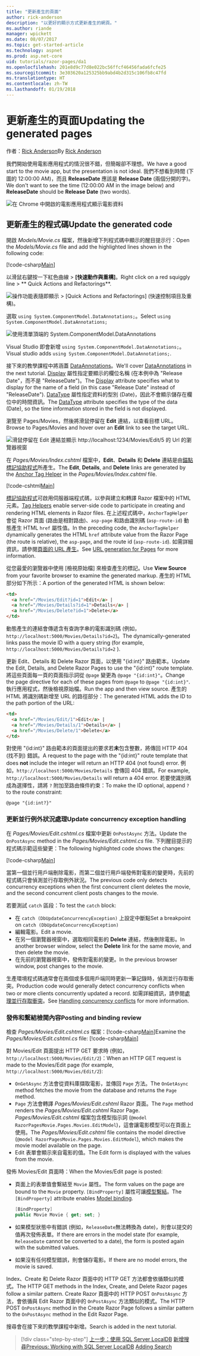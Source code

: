 ```yaml
---
title: "更新產生的頁面"
author: rick-anderson
description: "以更好的顯示方式更新產生的網頁。"
ms.author: riande
manager: wpickett
ms.date: 08/07/2017
ms.topic: get-started-article
ms.technology: aspnet
ms.prod: asp.net-core
uid: tutorials/razor-pages/da1
ms.openlocfilehash: 201e8d9c77d8e022bc56ffcf46456fada6fcfe25
ms.sourcegitcommit: 3e303620a125325bb9abd4b2d315c106fb8c47fd
ms.translationtype: HT
ms.contentlocale: zh-TW
ms.lasthandoff: 01/19/2018
---
```

# <a name="updating-the-generated-pages"></a><span data-ttu-id="8bd36-103">更新產生的頁面</span><span class="sxs-lookup"><span data-stu-id="8bd36-103">Updating the generated pages</span></span>

<span data-ttu-id="8bd36-104">作者：[Rick Anderson](https://twitter.com/RickAndMSFT)</span><span class="sxs-lookup"><span data-stu-id="8bd36-104">By [Rick Anderson](https://twitter.com/RickAndMSFT)</span></span>

<span data-ttu-id="8bd36-105">我們開始使用電影應用程式的情況很不錯，但簡報卻不理想。</span><span class="sxs-lookup"><span data-stu-id="8bd36-105">We have a good start to the movie app, but the presentation is not ideal.</span></span> <span data-ttu-id="8bd36-106">我們不想看到時間 (下圖的 12:00:00 AM)，而且 **ReleaseDate** 應該是 **Release Date** (兩個分開的字)。</span><span class="sxs-lookup"><span data-stu-id="8bd36-106">We don't want to see the time (12:00:00 AM in the image below) and **ReleaseDate** should be **Release Date** (two words).</span></span>

![在 Chrome 中開啟的電影應用程式顯示電影資料](sql/_static/m55.png)

## <a name="update-the-generated-code"></a><span data-ttu-id="8bd36-108">更新產生的程式碼</span><span class="sxs-lookup"><span data-stu-id="8bd36-108">Update the generated code</span></span>

<span data-ttu-id="8bd36-109">開啟 *Models/Movie.cs* 檔案，然後新增下列程式碼中顯示的醒目提示行：</span><span class="sxs-lookup"><span data-stu-id="8bd36-109">Open the *Models/Movie.cs* file and add the highlighted lines shown in the following code:</span></span>

[!code-csharp[Main](razor-pages-start/sample/RazorPagesMovie/Models/MovieDate.cs?name=snippet_1&highlight=10-11)]

<span data-ttu-id="8bd36-110">以滑鼠右鍵按一下紅色曲線 > **[快速動作與重構]**。</span><span class="sxs-lookup"><span data-stu-id="8bd36-110">Right click on a red squiggly line > ** Quick Actions and Refactorings**.</span></span>

  ![操作功能表隨即顯示 **> [Quick Actions and Refactorings] (快速控制項目及重構)**。](da1/qa.png)

<span data-ttu-id="8bd36-112">選取 `using System.ComponentModel.DataAnnotations;`。</span><span class="sxs-lookup"><span data-stu-id="8bd36-112">Select `using System.ComponentModel.DataAnnotations;`</span></span>

  ![使用清單頂端的 System.ComponentModel.DataAnnotations](da1/da.png)

  <span data-ttu-id="8bd36-114">Visual Studio 即會新增 `using System.ComponentModel.DataAnnotations;`。</span><span class="sxs-lookup"><span data-stu-id="8bd36-114">Visual studio adds `using System.ComponentModel.DataAnnotations;`.</span></span>

<span data-ttu-id="8bd36-115">接下來的教學課程中將涵蓋 [DataAnnotations](https://docs.microsoft.com/aspnet/mvc/overview/older-versions/mvc-music-store/mvc-music-store-part-6)。</span><span class="sxs-lookup"><span data-stu-id="8bd36-115">We'll cover [DataAnnotations](https://docs.microsoft.com/aspnet/mvc/overview/older-versions/mvc-music-store/mvc-music-store-part-6) in the next tutorial.</span></span> <span data-ttu-id="8bd36-116">[Display](https://docs.microsoft.com//aspnet/core/api/microsoft.aspnetcore.mvc.modelbinding.metadata.displaymetadata) 屬性指定要顯示的欄位名稱 (在本例中為 "Release Date"，而不是 "ReleaseDate")。</span><span class="sxs-lookup"><span data-stu-id="8bd36-116">The [Display](https://docs.microsoft.com//aspnet/core/api/microsoft.aspnetcore.mvc.modelbinding.metadata.displaymetadata) attribute specifies what to display for the name of a field (in this case "Release Date" instead of "ReleaseDate").</span></span> <span data-ttu-id="8bd36-117">[DataType](https://docs.microsoft.com/aspnet/core/api/microsoft.aspnetcore.mvc.dataannotations.internal.datatypeattributeadapter) 屬性指定資料的型別 (Date)，因此不會顯示儲存在欄位中的時間資訊。</span><span class="sxs-lookup"><span data-stu-id="8bd36-117">The [DataType](https://docs.microsoft.com/aspnet/core/api/microsoft.aspnetcore.mvc.dataannotations.internal.datatypeattributeadapter) attribute specifies the type of the data (Date), so the time information stored in the field is not displayed.</span></span>

<span data-ttu-id="8bd36-118">瀏覽至 Pages/Movies，然後將滑鼠停留在 **Edit** 連結，以查看目標 URL。</span><span class="sxs-lookup"><span data-stu-id="8bd36-118">Browse to Pages/Movies and  hover over an **Edit** link to see the target URL.</span></span>

![滑鼠停留在 Edit 連結並顯示 http://localhost:1234/Movies/Edit/5 的 Url 的瀏覽器視窗](da1/edit7.png)

<span data-ttu-id="8bd36-120">在 *Pages/Movies/Index.cshtml* 檔案中，**Edit**、**Details**  和 **Delete** 連結是由[錨點標記協助程式](xref:mvc/views/tag-helpers/builtin-th/anchor-tag-helper)所產生。</span><span class="sxs-lookup"><span data-stu-id="8bd36-120">The **Edit**, **Details**, and **Delete** links are generated by the [Anchor Tag Helper](xref:mvc/views/tag-helpers/builtin-th/anchor-tag-helper) in the *Pages/Movies/Index.cshtml* file.</span></span>

[!code-cshtml[Main](razor-pages-start/snapshot_sample/RazorPagesMovie/Pages/Movies/Index.cshtml?highlight=16-18&range=32-)]

<span data-ttu-id="8bd36-121">[標記協助程式](xref:mvc/views/tag-helpers/intro)可啟用伺服器端程式碼，以參與建立和轉譯 Razor 檔案中的 HTML 元素。</span><span class="sxs-lookup"><span data-stu-id="8bd36-121">[Tag Helpers](xref:mvc/views/tag-helpers/intro) enable server-side code to participate in creating and rendering HTML elements in Razor files.</span></span> <span data-ttu-id="8bd36-122">在上述程式碼中，`AnchorTagHelper` 會從 Razor 頁面 (路由是相對路由)、`asp-page` 和路由識別碼 (`asp-route-id`) 動態產生 HTML `href` 屬性值。</span><span class="sxs-lookup"><span data-stu-id="8bd36-122">In the preceding code, the `AnchorTagHelper` dynamically generates the HTML `href` attribute value from the Razor Page (the route is relative), the `asp-page`,  and the route id (`asp-route-id`).</span></span> <span data-ttu-id="8bd36-123">如需詳細資訊，請參閱[頁面的 URL 產生](xref:mvc/razor-pages/index#url-generation-for-pages)。</span><span class="sxs-lookup"><span data-stu-id="8bd36-123">See [URL generation for Pages](xref:mvc/razor-pages/index#url-generation-for-pages) for more information.</span></span>

<span data-ttu-id="8bd36-124">從您最愛的瀏覽器中使用 [檢視原始檔] 來檢查產生的標記。</span><span class="sxs-lookup"><span data-stu-id="8bd36-124">Use **View Source** from your favorite browser to examine the generated markup.</span></span> <span data-ttu-id="8bd36-125">產生的 HTML 部分如下所示：</span><span class="sxs-lookup"><span data-stu-id="8bd36-125">A portion of the generated HTML is shown below:</span></span>

```html
<td>
  <a href="/Movies/Edit?id=1">Edit</a> |
  <a href="/Movies/Details?id=1">Details</a> |
  <a href="/Movies/Delete?id=1">Delete</a>
</td>
```

<span data-ttu-id="8bd36-126">動態產生的連結會傳遞含有查詢字串的電影識別碼 (例如，`http://localhost:5000/Movies/Details?id=2`)。</span><span class="sxs-lookup"><span data-stu-id="8bd36-126">The dynamically-generated links pass the movie ID with a query string (for example, `http://localhost:5000/Movies/Details?id=2` ).</span></span> 

<span data-ttu-id="8bd36-127">更新 Edit、Details 和 Delete Razor 頁面，以使用 "{id:int}" 路由範本。</span><span class="sxs-lookup"><span data-stu-id="8bd36-127">Update the Edit, Details, and Delete Razor Pages to use the "{id:int}" route template.</span></span> <span data-ttu-id="8bd36-128">將這些頁面每一頁的頁面指示詞從 `@page` 變更為 `@page "{id:int}"`。</span><span class="sxs-lookup"><span data-stu-id="8bd36-128">Change the page directive for each of these pages from `@page` to `@page "{id:int}"`.</span></span> <span data-ttu-id="8bd36-129">執行應用程式，然後檢視原始檔。</span><span class="sxs-lookup"><span data-stu-id="8bd36-129">Run the app and then view source.</span></span> <span data-ttu-id="8bd36-130">產生的 HTML 將識別碼新增至 URL 的路徑部分：</span><span class="sxs-lookup"><span data-stu-id="8bd36-130">The generated HTML adds the ID to the path portion of the URL:</span></span>

```html
<td>
  <a href="/Movies/Edit/1">Edit</a> |
  <a href="/Movies/Details/1">Details</a> |
  <a href="/Movies/Delete/1">Delete</a>
</td>
```

<span data-ttu-id="8bd36-131">對使用 "{id:int}" 路由範本的頁面提出的要求若**未**包含整數，將傳回 HTTP 404 (找不到) 錯誤。</span><span class="sxs-lookup"><span data-stu-id="8bd36-131">A request to the page with the "{id:int}" route template that does **not** include the integer will return an HTTP 404 (not found) error.</span></span> <span data-ttu-id="8bd36-132">例如，`http://localhost:5000/Movies/Details` 會傳回 404 錯誤。</span><span class="sxs-lookup"><span data-stu-id="8bd36-132">For example, `http://localhost:5000/Movies/Details` will return a 404 error.</span></span> <span data-ttu-id="8bd36-133">若要使識別碼成為選擇性，請將 `?` 附加至路由條件約束：</span><span class="sxs-lookup"><span data-stu-id="8bd36-133">To make the ID optional, append `?` to the route constraint:</span></span>

 ```cshtml
@page "{id:int?}"
```

### <a name="update-concurrency-exception-handling"></a><span data-ttu-id="8bd36-134">更新並行例外狀況處理</span><span class="sxs-lookup"><span data-stu-id="8bd36-134">Update concurrency exception handling</span></span>

<span data-ttu-id="8bd36-135">在 *Pages/Movies/Edit.cshtml.cs* 檔案中更新 `OnPostAsync` 方法。</span><span class="sxs-lookup"><span data-stu-id="8bd36-135">Update the `OnPostAsync` method in the *Pages/Movies/Edit.cshtml.cs* file.</span></span> <span data-ttu-id="8bd36-136">下列醒目提示的程式碼示範這些變更：</span><span class="sxs-lookup"><span data-stu-id="8bd36-136">The following highlighted code shows the changes:</span></span>

[!code-csharp[Main](razor-pages-start/snapshot_sample/RazorPagesMovie/Pages/Movies/Edit.cshtml.cs?name=snippet1&highlight=16-23)]

<span data-ttu-id="8bd36-137">當第一個並行用戶端刪除電影，而第二個並行用戶端發佈對電影的變更時，先前的程式碼只會偵測並行存取例外狀況。</span><span class="sxs-lookup"><span data-stu-id="8bd36-137">The previous code only detects concurrency exceptions when the first concurrent client deletes the movie, and the second concurrent client posts changes to the movie.</span></span>

<span data-ttu-id="8bd36-138">若要測試 `catch` 區段：</span><span class="sxs-lookup"><span data-stu-id="8bd36-138">To test the `catch` block:</span></span>

* <span data-ttu-id="8bd36-139">在 `catch (DbUpdateConcurrencyException)` 上設定中斷點</span><span class="sxs-lookup"><span data-stu-id="8bd36-139">Set a breakpoint on `catch (DbUpdateConcurrencyException)`</span></span>
* <span data-ttu-id="8bd36-140">編輯電影。</span><span class="sxs-lookup"><span data-stu-id="8bd36-140">Edit a movie.</span></span>
* <span data-ttu-id="8bd36-141">在另一個瀏覽器視窗中，選取相同電影的 **Delete** 連結，然後刪除電影。</span><span class="sxs-lookup"><span data-stu-id="8bd36-141">In another browser window, select the **Delete** link for the same movie, and then delete the movie.</span></span>
* <span data-ttu-id="8bd36-142">在先前的瀏覽器視窗中，發佈對電影的變更。</span><span class="sxs-lookup"><span data-stu-id="8bd36-142">In the previous browser window, post changes to the movie.</span></span>

<span data-ttu-id="8bd36-143">生產環境程式碼通常會在兩個或多個用戶端同時更新一筆記錄時，偵測並行存取衝突。</span><span class="sxs-lookup"><span data-stu-id="8bd36-143">Production code would generally detect concurrency conflicts when two or more clients concurrently updated a record.</span></span> <span data-ttu-id="8bd36-144">如需詳細資訊，請參閱[處理並行存取衝突](xref:data/ef-rp/concurrency)。</span><span class="sxs-lookup"><span data-stu-id="8bd36-144">See [Handling concurrency conflicts](xref:data/ef-rp/concurrency) for more information.</span></span>

### <a name="posting-and-binding-review"></a><span data-ttu-id="8bd36-145">發佈和繫結檢閱內容</span><span class="sxs-lookup"><span data-stu-id="8bd36-145">Posting and binding review</span></span>

<span data-ttu-id="8bd36-146">檢查 *Pages/Movies/Edit.cshtml.cs* 檔案：[!code-csharp[Main](razor-pages-start/snapshot_sample/RazorPagesMovie/Pages/Movies/Edit.cshtml.cs?name=snippet2)]</span><span class="sxs-lookup"><span data-stu-id="8bd36-146">Examine the *Pages/Movies/Edit.cshtml.cs* file: [!code-csharp[Main](razor-pages-start/snapshot_sample/RazorPagesMovie/Pages/Movies/Edit.cshtml.cs?name=snippet2)]</span></span>

<span data-ttu-id="8bd36-147">對 Movies/Edit 頁面提出 HTTP GET 要求時 (例如，`http://localhost:5000/Movies/Edit/2`)：</span><span class="sxs-lookup"><span data-stu-id="8bd36-147">When an HTTP GET request is made to the Movies/Edit page (for example, `http://localhost:5000/Movies/Edit/2`):</span></span>

* <span data-ttu-id="8bd36-148">`OnGetAsync` 方法會從資料庫擷取電影，並傳回 `Page` 方法。</span><span class="sxs-lookup"><span data-stu-id="8bd36-148">The `OnGetAsync` method fetches the movie from the database and returns the `Page` method.</span></span> 
* <span data-ttu-id="8bd36-149">`Page` 方法會轉譯 *Pages/Movies/Edit.cshtml* Razor 頁面。</span><span class="sxs-lookup"><span data-stu-id="8bd36-149">The `Page` method renders the *Pages/Movies/Edit.cshtml* Razor Page.</span></span> <span data-ttu-id="8bd36-150">*Pages/Movies/Edit.cshtml* 檔案包含模型指示詞 (`@model RazorPagesMovie.Pages.Movies.EditModel`)，這會讓電影模型可以在頁面上使用。</span><span class="sxs-lookup"><span data-stu-id="8bd36-150">The *Pages/Movies/Edit.cshtml* file contains the model directive (`@model RazorPagesMovie.Pages.Movies.EditModel`), which makes the movie model available on the page.</span></span>
* <span data-ttu-id="8bd36-151">Edit 表單會顯示來自電影的值。</span><span class="sxs-lookup"><span data-stu-id="8bd36-151">The Edit form is displayed with the values from the movie.</span></span>

<span data-ttu-id="8bd36-152">發佈 Movies/Edit 頁面時：</span><span class="sxs-lookup"><span data-stu-id="8bd36-152">When the Movies/Edit page is posted:</span></span>

* <span data-ttu-id="8bd36-153">頁面上的表單值會繫結至 `Movie` 屬性。</span><span class="sxs-lookup"><span data-stu-id="8bd36-153">The form values on the page are bound to the `Movie` property.</span></span> <span data-ttu-id="8bd36-154">`[BindProperty]` 屬性可讓[模型繫結](xref:mvc/models/model-binding)。</span><span class="sxs-lookup"><span data-stu-id="8bd36-154">The `[BindProperty]` attribute enables [Model binding](xref:mvc/models/model-binding).</span></span>

  ```csharp
  [BindProperty]
  public Movie Movie { get; set; }
  ```

* <span data-ttu-id="8bd36-155">如果模型狀態中有錯誤 (例如，`ReleaseDate`無法轉換為 date)，則會以提交的值再次發佈表單。</span><span class="sxs-lookup"><span data-stu-id="8bd36-155">If there are errors in the model state (for example, `ReleaseDate` cannot be converted to a date), the form is posted again with the submitted values.</span></span>
* <span data-ttu-id="8bd36-156">如果沒有任何模型錯誤，則會儲存電影。</span><span class="sxs-lookup"><span data-stu-id="8bd36-156">If there are no model errors, the movie is saved.</span></span>

<span data-ttu-id="8bd36-157">Index、Create 和 Delete Razor 頁面中的 HTTP GET 方法都會依循類似的模式。</span><span class="sxs-lookup"><span data-stu-id="8bd36-157">The HTTP GET methods in the Index, Create, and Delete Razor pages follow a similar pattern.</span></span> <span data-ttu-id="8bd36-158">Create Razor 頁面中的 HTTP POST `OnPostAsync` 方法，會依循與 Edit Razor 頁面中的 `OnPostAsync` 方法類似的模式。</span><span class="sxs-lookup"><span data-stu-id="8bd36-158">The HTTP POST `OnPostAsync` method in the Create Razor Page follows a similar pattern to the `OnPostAsync` method in the Edit Razor Page.</span></span>

<span data-ttu-id="8bd36-159">搜尋會在接下來的教學課程中新增。</span><span class="sxs-lookup"><span data-stu-id="8bd36-159">Search is added in the next tutorial.</span></span>

>[!div class="step-by-step"]
<span data-ttu-id="8bd36-160">[上一步：使用 SQL Server LocalDB](xref:tutorials/razor-pages/sql)
[新增搜尋](xref:tutorials/razor-pages/search)</span><span class="sxs-lookup"><span data-stu-id="8bd36-160">[Previous: Working with SQL Server LocalDB](xref:tutorials/razor-pages/sql)
[Adding Search](xref:tutorials/razor-pages/search)</span></span>
